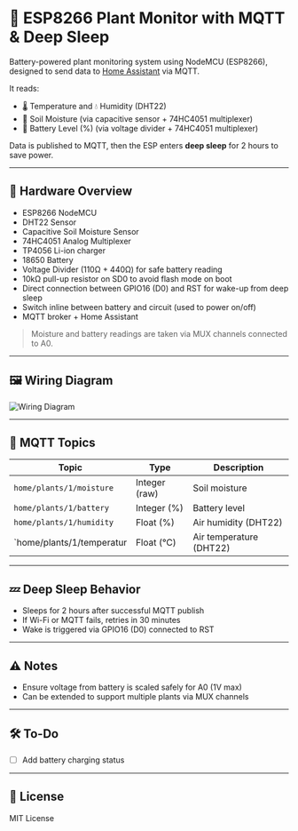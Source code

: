 # 🌱 ESP8266 Plant Monitor with MQTT & Deep Sleep

Battery-powered plant monitoring system using NodeMCU (ESP8266), designed to send data to [Home Assistant](https://www.home-assistant.io/) via MQTT.

It reads:
- 🌡️ Temperature and 💧 Humidity (DHT22)
- 🌱 Soil Moisture (via capacitive sensor + 74HC4051 multiplexer)
- 🔋 Battery Level (%) (via voltage divider + 74HC4051 multiplexer)

Data is published to MQTT, then the ESP enters **deep sleep** for 2 hours to save power.

---

## 🔧 Hardware Overview

- ESP8266 NodeMCU
- DHT22 Sensor
- Capacitive Soil Moisture Sensor
- 74HC4051 Analog Multiplexer
- TP4056 Li-ion charger
- 18650 Battery
- Voltage Divider (110Ω + 440Ω) for safe battery reading
- 10kΩ pull-up resistor on SD0 to avoid flash mode on boot
- Direct connection between GPIO16 (D0) and RST for wake-up from deep sleep
- Switch inline between battery and circuit (used to power on/off)
- MQTT broker + Home Assistant

> Moisture and battery readings are taken via MUX channels connected to A0.

---

## 🖼️ Wiring Diagram

![Wiring Diagram](./florabot.bb)

---

## 📡 MQTT Topics

Topic | Type | Description
---|---|---
`home/plants/1/moisture` | Integer (raw) | Soil moisture
`home/plants/1/battery`  | Integer (%) | Battery level
`home/plants/1/humidity` | Float (%) | Air humidity (DHT22)
`home/plants/1/temperatur| Float (°C) | Air temperature (DHT22)

---

## 💤 Deep Sleep Behavior

- Sleeps for 2 hours after successful MQTT publish
- If Wi-Fi or MQTT fails, retries in 30 minutes
- Wake is triggered via GPIO16 (D0) connected to RST

---

## ⚠️ Notes

- Ensure voltage from battery is scaled safely for A0 (1V max)
- Can be extended to support multiple plants via MUX channels

---

## 🛠️ To-Do

- [ ] Add battery charging status

---

## 📜 License

MIT License
